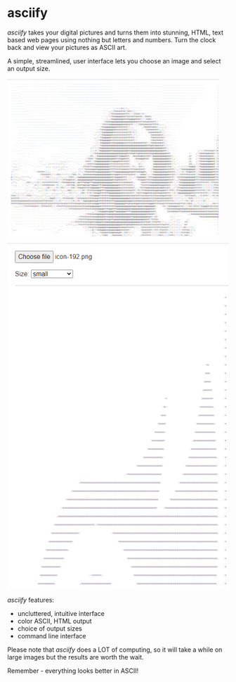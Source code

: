 ﻿# asciify

_asciify_ takes your digital pictures and turns them into stunning, HTML, text based web pages
using nothing but letters and numbers.  Turn the clock back and view your pictures as ASCII art.

A simple, streamlined, user interface lets you choose an image and select an output size.

![](01-screenshot-cli.png)
![](02-screenshot-web.png)

_asciify_ features:
* uncluttered, intuitive interface
* color ASCII, HTML output
* choice of output sizes
* command line interface

Please note that _asciify_ does a LOT of computing, so it will take a while on large images
but the results are worth the wait.

Remember - everything looks better in ASCII!
